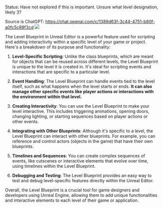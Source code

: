 Status: Have not explored if this is important. Unsure what level designation, likely 3?


Source is ChatGPT:
https://chat.openai.com/c/1389d63f-3c44-4751-b80f-a0fc5c88f3cd
![](https://i.imgur.com/7A0I3Ml.png)

  
  

The Level Blueprint in Unreal Editor is a powerful feature used for scripting and adding interactivity within a specific level of your game or project. Here's a breakdown of its purpose and functionality:

1. **Level-Specific Scripting**: Unlike the class blueprints, which are meant for objects that can be reused across different levels, the Level Blueprint is unique to the level it is created in. It's ideal for scripting events and interactions that are specific to a particular level.
    
2. **Event Handling**: The Level Blueprint can handle events tied to the level itself, such as what happens when the level starts or ends. **It can also manage other specific events like player actions or interactions with the environment within that level.**
    
3. **Creating Interactivity**: You can use the Level Blueprint to make your level interactive. This includes triggering animations, opening doors, changing lighting, or starting sequences based on player actions or other events.
    
4. **Integrating with Other Blueprints**: Although it's specific to a level, the Level Blueprint can interact with other blueprints. For example, you can reference and control actors (objects in the game) that have their own blueprints.
    
5. **Timelines and Sequences**: You can create complex sequences of events, like cutscenes or interactive elements that evolve over time, using timelines within the Level Blueprint.
    
6. **Debugging and Testing**: The Level Blueprint provides an easy way to test and debug level-specific features directly within the Unreal Editor.
    

Overall, the Level Blueprint is a crucial tool for game designers and developers using Unreal Engine, allowing them to add unique functionalities and interactive elements to each level of their game or application.